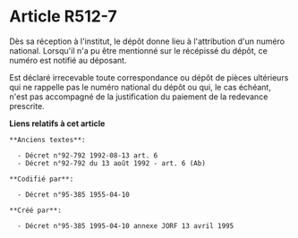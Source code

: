 # Article R512-7

Dès sa réception à l'institut, le dépôt donne lieu à l'attribution d'un numéro national. Lorsqu'il n'a pu être mentionné sur
le récépissé du dépôt, ce numéro est notifié au déposant.

Est déclaré irrecevable toute correspondance ou dépôt de pièces ultérieurs qui ne rappelle pas le numéro national du dépôt ou
qui, le cas échéant, n'est pas accompagné de la justification du paiement de la redevance prescrite.

**Liens relatifs à cet article**

	**Anciens textes**:

	  - Décret n°92-792 1992-08-13 art. 6
	  - Décret n°92-792 du 13 août 1992 - art. 6 (Ab)

	**Codifié par**:

	  - Décret n°95-385 1955-04-10

	**Créé par**:

	  - Décret n°95-385 1995-04-10 annexe JORF 13 avril 1995
